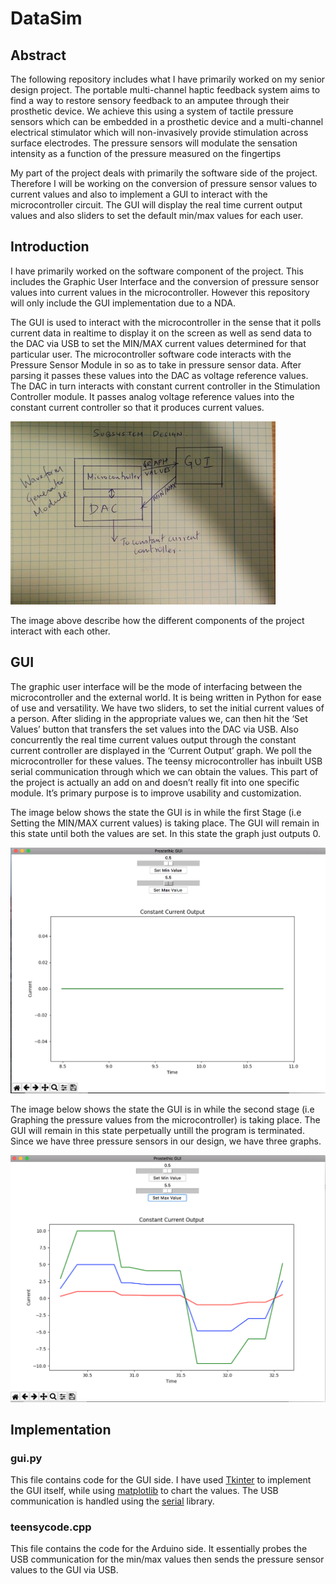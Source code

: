# DataSim

## Abstract

The following repository includes what I have primarily worked on my senior design project.  The portable multi-channel haptic feedback system aims to find a way to restore sensory feedback to an amputee through their prosthetic device. We achieve this using a system of tactile pressure sensors which can be embedded in a prosthetic device and a multi-channel electrical stimulator which will non-invasively provide stimulation across surface electrodes. The pressure sensors will modulate the sensation intensity as a function of the pressure measured on the fingertips
 
My part of the project deals with primarily the software side of the project. Therefore I will be working on the conversion of pressure sensor values to current values and also to implement a GUI to interact with the microcontroller circuit. The GUI will display the real time current output values and also sliders to set the default min/max values for each user.

## Introduction	
I have primarily worked on the software component of the project. This includes the Graphic User Interface and the conversion of pressure sensor values into current values in the microcontroller. However this repository will only include the GUI implementation due to a NDA.

The GUI is used to interact with the microcontroller in the sense that it polls current data in realtime to display it on the screen as well as send data to the DAC via USB to set the MIN/MAX current values determined for that particular user. The microcontroller software code interacts with the Pressure Sensor Module in so as to take in pressure sensor data. After parsing it passes these values into the DAC as voltage reference values. The DAC in turn interacts with constant current controller in the Stimulation Controller module. It passes analog voltage reference values into the constant current controller so that it produces current values. 
 
 ![Over View](Documentation/OverView.jpg "OverView")
 
 The image above describe how the different components of the project interact with each other.
 
## GUI
 
The graphic user interface will be the mode of interfacing between the microcontroller and the external world. It is being written in Python for ease of use and versatility. We have two sliders, to set the initial current values of a person. After sliding in the appropriate values we, can then hit the ‘Set Values’ button that transfers the set values into the DAC via USB. Also concurrently the real time current values output through the constant current controller are displayed in the ‘Current Output’ graph. We poll the microcontroller for these values. The teensy microcontroller has inbuilt USB serial communication through which we can obtain the values. This part of the project is actually an add on and doesn’t really fit into one specific module. It’s primary purpose is to improve usability and customization.

The image below shows the state the GUI is in while the first Stage (i.e Setting the MIN/MAX current values) is taking place. The GUI will remain in this state until both the values are set. In this state the graph just outputs 0.

![Task1](Documentation/Task1.png "Task1")
 
The image below shows the state the GUI is in while the second stage (i.e Graphing the pressure values from the microcontroller) is taking place. The GUI will remain in this state perpetually untill the program is terminated. Since we have three pressure sensors in our design, we have three graphs.

![Task2](Documentation/Task2.png "Task2")

## Implementation

### gui.py	

This file contains code for the GUI side. I have used [Tkinter](https://wiki.python.org/moin/TkInter) to implement the GUI itself, while using [matplotlib](https://matplotlib.org/) to chart the values. The USB communication is handled using the [serial](https://pythonhosted.org/pyserial/) library.

### teensycode.cpp

This file contains the code for the Arduino side. It essentially probes the USB communication for the min/max values then sends the pressure sensor values to the GUI via USB.
